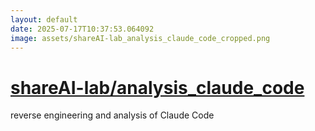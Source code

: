 ```yaml
---
layout: default
date: 2025-07-17T10:37:53.064092
image: assets/shareAI-lab_analysis_claude_code_cropped.png
---
```


# [shareAI-lab/analysis_claude_code](https://github.com/shareAI-lab/analysis_claude_code)

reverse engineering and analysis of Claude Code
